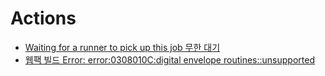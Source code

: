 # Actions

- [Waiting for a runner to pick up this job 무한 대기](./infinite-ready-job/README.md)
- [웹팩 빌드 Error: error:0308010C:digital envelope routines::unsupported](./webpack-error-0308010c/README.md)
